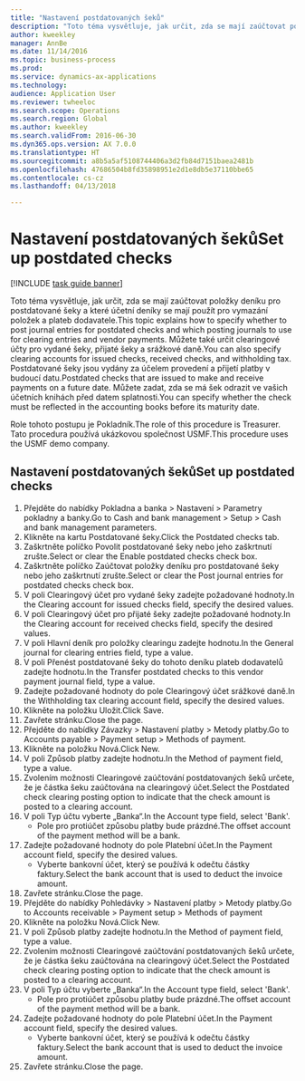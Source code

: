 ```yaml
--- 
title: "Nastavení postdatovaných šeků"
description: "Toto téma vysvětluje, jak určit, zda se mají zaúčtovat položky deníku pro postdatované šeky a které účetní deníky se mají použít pro vymazání položek a plateb dodavatele."
author: kweekley
manager: AnnBe
ms.date: 11/14/2016
ms.topic: business-process
ms.prod: 
ms.service: dynamics-ax-applications
ms.technology: 
audience: Application User
ms.reviewer: twheeloc
ms.search.scope: Operations
ms.search.region: Global
ms.author: kweekley
ms.search.validFrom: 2016-06-30
ms.dyn365.ops.version: AX 7.0.0
ms.translationtype: HT
ms.sourcegitcommit: a8b5a5af5108744406a3d2fb84d7151baea2481b
ms.openlocfilehash: 47686504b8fd35898951e2d1e8db5e37110bbe65
ms.contentlocale: cs-cz
ms.lasthandoff: 04/13/2018

---
```

# <a name="set-up-postdated-checks"></a><span data-ttu-id="a5e13-103">Nastavení postdatovaných šeků</span><span class="sxs-lookup"><span data-stu-id="a5e13-103">Set up postdated checks</span></span>

[!INCLUDE [task guide banner](../../includes/task-guide-banner.md)]

<span data-ttu-id="a5e13-104">Toto téma vysvětluje, jak určit, zda se mají zaúčtovat položky deníku pro postdatované šeky a které účetní deníky se mají použít pro vymazání položek a plateb dodavatele.</span><span class="sxs-lookup"><span data-stu-id="a5e13-104">This topic explains how to specify whether to post journal entries for postdated checks and which posting journals to use for clearing entries and vendor payments.</span></span> <span data-ttu-id="a5e13-105">Můžete také určit clearingové účty pro vydané šeky, přijaté šeky a srážkové daně.</span><span class="sxs-lookup"><span data-stu-id="a5e13-105">You can also specify clearing accounts for issued checks, received checks, and withholding tax.</span></span> <span data-ttu-id="a5e13-106">Postdatované šeky jsou vydány za účelem provedení a přijetí platby v budoucí datu.</span><span class="sxs-lookup"><span data-stu-id="a5e13-106">Postdated checks that are issued to make and receive payments on a future date.</span></span> <span data-ttu-id="a5e13-107">Můžete zadat, zda se má šek odrazit ve vašich účetních knihách před datem splatnosti.</span><span class="sxs-lookup"><span data-stu-id="a5e13-107">You can specify whether the check must be reflected in the accounting books before its maturity date.</span></span>



<span data-ttu-id="a5e13-108">Role tohoto postupu je Pokladník.</span><span class="sxs-lookup"><span data-stu-id="a5e13-108">The role of this procedure is Treasurer.</span></span> <span data-ttu-id="a5e13-109">Tato procedura používá ukázkovou společnost USMF.</span><span class="sxs-lookup"><span data-stu-id="a5e13-109">This procedure uses the USMF demo company.</span></span>


## <a name="set-up-postdated-checks"></a><span data-ttu-id="a5e13-110">Nastavení postdatovaných šeků</span><span class="sxs-lookup"><span data-stu-id="a5e13-110">Set up postdated checks</span></span>
1. <span data-ttu-id="a5e13-111">Přejděte do nabídky Pokladna a banka > Nastavení > Parametry pokladny a banky.</span><span class="sxs-lookup"><span data-stu-id="a5e13-111">Go to Cash and bank management > Setup > Cash and bank management parameters.</span></span>
2. <span data-ttu-id="a5e13-112">Klikněte na kartu Postdatované šeky.</span><span class="sxs-lookup"><span data-stu-id="a5e13-112">Click the Postdated checks tab.</span></span>
3. <span data-ttu-id="a5e13-113">Zaškrtněte políčko Povolit postdatované šeky nebo jeho zaškrtnutí zrušte.</span><span class="sxs-lookup"><span data-stu-id="a5e13-113">Select or clear the Enable postdated checks check box.</span></span>
4. <span data-ttu-id="a5e13-114">Zaškrtněte políčko Zaúčtovat položky deníku pro postdatované šeky nebo jeho zaškrtnutí zrušte.</span><span class="sxs-lookup"><span data-stu-id="a5e13-114">Select or clear the Post journal entries for postdated checks check box.</span></span>
5. <span data-ttu-id="a5e13-115">V poli Clearingový účet pro vydané šeky zadejte požadované hodnoty.</span><span class="sxs-lookup"><span data-stu-id="a5e13-115">In the Clearing account for issued checks field, specify the desired values.</span></span>
6. <span data-ttu-id="a5e13-116">V poli Clearingový účet pro přijaté šeky zadejte požadované hodnoty.</span><span class="sxs-lookup"><span data-stu-id="a5e13-116">In the Clearing account for received checks field, specify the desired values.</span></span>
7. <span data-ttu-id="a5e13-117">V poli Hlavní deník pro položky clearingu zadejte hodnotu.</span><span class="sxs-lookup"><span data-stu-id="a5e13-117">In the General journal for clearing entries field, type a value.</span></span>
8. <span data-ttu-id="a5e13-118">V poli Přenést postdatované šeky do tohoto deníku plateb dodavatelů zadejte hodnotu.</span><span class="sxs-lookup"><span data-stu-id="a5e13-118">In the Transfer postdated checks to this vendor payment journal field, type a value.</span></span>
9. <span data-ttu-id="a5e13-119">Zadejte požadované hodnoty do pole Clearingový účet srážkové daně.</span><span class="sxs-lookup"><span data-stu-id="a5e13-119">In the Withholding tax clearing account field, specify the desired values.</span></span>
10. <span data-ttu-id="a5e13-120">Klikněte na položku Uložit.</span><span class="sxs-lookup"><span data-stu-id="a5e13-120">Click Save.</span></span>
11. <span data-ttu-id="a5e13-121">Zavřete stránku.</span><span class="sxs-lookup"><span data-stu-id="a5e13-121">Close the page.</span></span>
12. <span data-ttu-id="a5e13-122">Přejděte do nabídky Závazky > Nastavení platby > Metody platby.</span><span class="sxs-lookup"><span data-stu-id="a5e13-122">Go to Accounts payable > Payment setup > Methods of payment.</span></span>
13. <span data-ttu-id="a5e13-123">Klikněte na položku Nová.</span><span class="sxs-lookup"><span data-stu-id="a5e13-123">Click New.</span></span>
14. <span data-ttu-id="a5e13-124">V poli Způsob platby zadejte hodnotu.</span><span class="sxs-lookup"><span data-stu-id="a5e13-124">In the Method of payment field, type a value.</span></span>
15. <span data-ttu-id="a5e13-125">Zvolením možnosti Clearingové zaúčtování postdatovaných šeků určete, že je částka šeku zaúčtována na clearingový účet.</span><span class="sxs-lookup"><span data-stu-id="a5e13-125">Select the Postdated check clearing posting option to indicate that the check amount is posted to a clearing account.</span></span>
16. <span data-ttu-id="a5e13-126">V poli Typ účtu vyberte „Banka“.</span><span class="sxs-lookup"><span data-stu-id="a5e13-126">In the Account type field, select 'Bank'.</span></span>
    * <span data-ttu-id="a5e13-127">Pole pro protiúčet způsobu platby bude prázdné.</span><span class="sxs-lookup"><span data-stu-id="a5e13-127">The offset account of the payment method will be a bank.</span></span>  
17. <span data-ttu-id="a5e13-128">Zadejte požadované hodnoty do pole Platební účet.</span><span class="sxs-lookup"><span data-stu-id="a5e13-128">In the Payment account field, specify the desired values.</span></span>
    * <span data-ttu-id="a5e13-129">Vyberte bankovní účet, který se používá k odečtu částky faktury.</span><span class="sxs-lookup"><span data-stu-id="a5e13-129">Select the bank account that is used to deduct the invoice amount.</span></span>  
18. <span data-ttu-id="a5e13-130">Zavřete stránku.</span><span class="sxs-lookup"><span data-stu-id="a5e13-130">Close the page.</span></span>
19. <span data-ttu-id="a5e13-131">Přejděte do nabídky Pohledávky > Nastavení platby > Metody platby.</span><span class="sxs-lookup"><span data-stu-id="a5e13-131">Go to Accounts receivable > Payment setup > Methods of payment</span></span>
20. <span data-ttu-id="a5e13-132">Klikněte na položku Nová.</span><span class="sxs-lookup"><span data-stu-id="a5e13-132">Click New.</span></span>
21. <span data-ttu-id="a5e13-133">V poli Způsob platby zadejte hodnotu.</span><span class="sxs-lookup"><span data-stu-id="a5e13-133">In the Method of payment field, type a value.</span></span>
22. <span data-ttu-id="a5e13-134">Zvolením možnosti Clearingové zaúčtování postdatovaných šeků určete, že je částka šeku zaúčtována na clearingový účet.</span><span class="sxs-lookup"><span data-stu-id="a5e13-134">Select the Postdated check clearing posting option to indicate that the check amount is posted to a clearing account.</span></span>
23. <span data-ttu-id="a5e13-135">V poli Typ účtu vyberte „Banka“.</span><span class="sxs-lookup"><span data-stu-id="a5e13-135">In the Account type field, select 'Bank'.</span></span>
    * <span data-ttu-id="a5e13-136">Pole pro protiúčet způsobu platby bude prázdné.</span><span class="sxs-lookup"><span data-stu-id="a5e13-136">The offset account of the payment method will be a bank.</span></span>  
24. <span data-ttu-id="a5e13-137">Zadejte požadované hodnoty do pole Platební účet.</span><span class="sxs-lookup"><span data-stu-id="a5e13-137">In the Payment account field, specify the desired values.</span></span>
    * <span data-ttu-id="a5e13-138">Vyberte bankovní účet, který se používá k odečtu částky faktury.</span><span class="sxs-lookup"><span data-stu-id="a5e13-138">Select the bank account that is used to deduct the invoice amount.</span></span>  
25. <span data-ttu-id="a5e13-139">Zavřete stránku.</span><span class="sxs-lookup"><span data-stu-id="a5e13-139">Close the page.</span></span>


